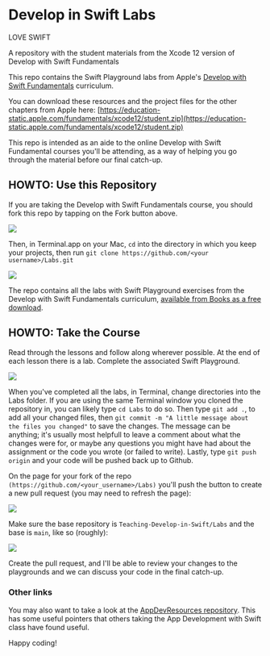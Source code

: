 # Develop in Swift Labs

LOVE SWIFT

A repository with the student materials from the Xcode 12 version of Develop with Swift Fundamentals

This repo contains the Swift Playground labs from Apple's [Develop with Swift Fundamentals](https://apple.co/developinswiftfundamentals) curriculum.

You can download these resources and the project files for the other chapters from Apple here: [https://education-static.apple.com/fundamentals/xcode12/student.zip](https://education-static.apple.com/fundamentals/xcode12/student.zip)

This repo is intended as an aide to the online Develop with Swift Fundamental courses you'll be attending, as a way of helping you go through the material before our final catch-up.

## HOWTO: Use this Repository

If you are taking the Develop with Swift Fundamentals course, you should fork this repo by tapping on the Fork button above.

![](images/fork.png)


Then, in Terminal.app on your Mac, `cd` into the directory in which you keep your projects, then run `git clone https://github.com/<your username>/Labs.git`

![](images/git-clone.png)


The repo contains all the labs with Swift Playground exercises from the Develop  with Swift Fundamentals curriculum, [available from Books as a free download](https://apple.co/developinswiftfundamentals).

## HOWTO:  Take the Course

Read through the lessons and follow along wherever possible. At the end of each lesson there is a lab. Complete the associated Swift Playground.

![](images/the-labs.png)


When you've completed all the labs, in Terminal, change directories into the Labs folder. If you are using the same Terminal window you cloned the repository in, you can likely type `cd Labs` to do so.
Then type `git add .`, to add all your changed files, then `git commit -m "A little message about the files you changed"` to save the changes. The message can be anything; it's usually most helpfull to leave a comment about what the changes were for, or maybe any questions you might have had about the assignment or the code you wrote (or failed to write).
Lastly, type `git push origin` and your code will be pushed back up to Github.

On the page for your fork of the repo `(https://github.com/<your_username>/Labs)` you'll push the button to create a new pull request (you may need to refresh the page):

![](images/new-pull-request-button.png)




Make sure the base repository is `Teaching-Develop-in-Swift/Labs` and the base is `main`, like so (roughly):

![](images/pull-request-base.png)


Create the pull request, and I'll be able to review your changes to the playgrounds and we can discuss your code in the final catch-up.

### Other links
You may also want to take a look at the [AppDevResources repository](https://github.com/mhanlon/AppDevResources). This has some useful pointers that others taking the App Development with Swift class have found useful.

Happy coding!

